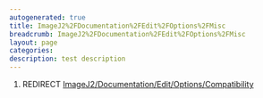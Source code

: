 ```yaml
---
autogenerated: true
title: ImageJ2%2FDocumentation%2FEdit%2FOptions%2FMisc
breadcrumb: ImageJ2%2FDocumentation%2FEdit%2FOptions%2FMisc
layout: page
categories: 
description: test description
---
```


1.  REDIRECT [ImageJ2/Documentation/Edit/Options/Compatibility](ImageJ2/Documentation/Edit/Options/Compatibility)
